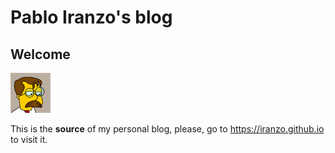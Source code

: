 # Pablo Iranzo's blog

## Welcome

![mugshot](mugshot.png)

This is the **source** of my personal blog, please, go to <https://iranzo.github.io> to visit it.
